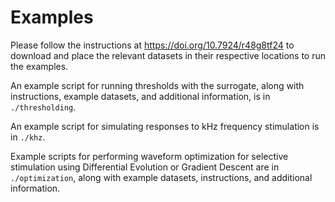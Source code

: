 # Examples

Please follow the instructions at https://doi.org/10.7924/r48g8tf24 to download and place the relevant datasets in their respective locations to run the examples.

An example script for running thresholds with the surrogate, along with instructions, example datasets, and additional information, is in `./thresholding`.

An example script for simulating responses to kHz frequency stimulation is in `./khz`.

Example scripts for performing waveform optimization for selective stimulation using Differential Evolution or Gradient Descent are in `./optimization`, along with example datasets, instructions, and additional information.